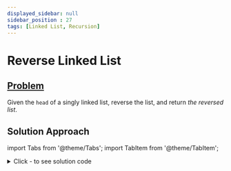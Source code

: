 ```yaml
---
displayed_sidebar: null
sidebar_position : 27
tags: [Linked List, Recursion]
---
```


# Reverse Linked List

## [Problem](https://leetcode.com/problems/reverse-linked-list/)

<p>Given the <code>head</code> of a singly linked list, reverse the list, and return <em>the reversed list</em>.</p>

## Solution Approach


import Tabs from '@theme/Tabs';
import TabItem from '@theme/TabItem';

<details><summary>Click - to see solution code</summary>

<Tabs>
<TabItem value="cpp" label="C++">

```cpp
class Solution {
    ListNode* root;

   public:
    void reverse(ListNode* temp) {
        if (temp->next->next == NULL) {
            temp->next->next = temp;
            root = temp->next;
            return;
        } else
            reverse(temp->next);
        temp->next->next = temp;
    }

    ListNode* reverseList(ListNode* head) {
        if (head == NULL) return NULL;
        if (head->next == NULL) return head;
        ListNode* temp = head;
        reverse(temp);
        head->next = NULL;
        return root;
    }
};

```
</TabItem>
</Tabs>

</details>
